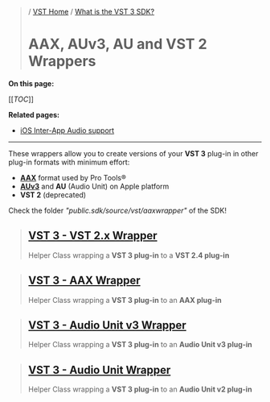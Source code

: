 >/ [VST Home](../../) / [What is the VST 3 SDK?](../Index.md)
>
># AAX, AUv3, AU and VST 2 Wrappers

**On this page:**

[[_TOC_]]

**Related pages:**

- [iOS Inter-App Audio support](../iOS+Inter-App+Audio+support.md)

---

These wrappers allow you to create versions of your **VST 3** plug-in in other plug-in formats with minimum effort:
- **[AAX](http://apps.avid.com/aax-portal/)** format used by Pro Tools®
- **[AUv3](https://developer.apple.com/documentation/audiotoolbox)** and **AU** (Audio Unit) on Apple platform
- **VST 2** (deprecated)

Check the folder *"public.sdk/source/vst/aaxwrapper"* of the SDK!

>## [VST 3 - VST 2.x Wrapper](AUv2+Wrapper.md)
>Helper Class wrapping a **VST 3 plug-in** to a **VST 2.4 plug-in**

>## [VST 3 - AAX Wrapper](AAX+Wrapper.md)
>Helper Class wrapping a **VST 3 plug-in** to an **AAX plug-in**

>## [VST 3 - Audio Unit v3 Wrapper](AUv3+Wrapper.md)
>Helper Class wrapping a **VST 3 plug-in** to an **Audio Unit v3 plug-in**

>## [VST 3 - Audio Unit Wrapper](AUv2+Wrapper.md)
>Helper Class wrapping a **VST 3 plug-in** to an **Audio Unit v2 plug-in**
